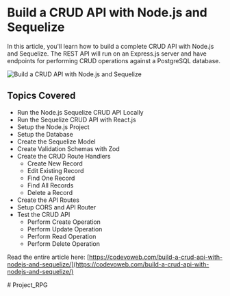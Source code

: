 #  Build a CRUD API with Node.js and Sequelize

In this article, you'll learn how to build a complete CRUD API with Node.js and Sequelize. The REST API will run on an Express.js server and have endpoints for performing CRUD operations against a PostgreSQL database.

![Build a CRUD API with Node.js and Sequelize](https://codevoweb.com/wp-content/uploads/2023/01/Build-a-CRUD-API-with-Node.js-and-Sequelize.webp)

## Topics Covered

- Run the Node.js Sequelize CRUD API Locally
- Run the Sequelize CRUD API with React.js
- Setup the Node.js Project
- Setup the Database
- Create the Sequelize Model
- Create Validation Schemas with Zod
- Create the CRUD Route Handlers
    - Create New Record
    - Edit Existing Record
    - Find One Record
    - Find All Records
    - Delete a Record
- Create the API Routes
- Setup CORS and API Router
- Test the CRUD API
    - Perform Create Operation
    - Perform Update Operation
    - Perform Read Operation
    - Perform Delete Operation


Read the entire article here: [https://codevoweb.com/build-a-crud-api-with-nodejs-and-sequelize/](https://codevoweb.com/build-a-crud-api-with-nodejs-and-sequelize/)

#   P r o j e c t _ R P G  
 